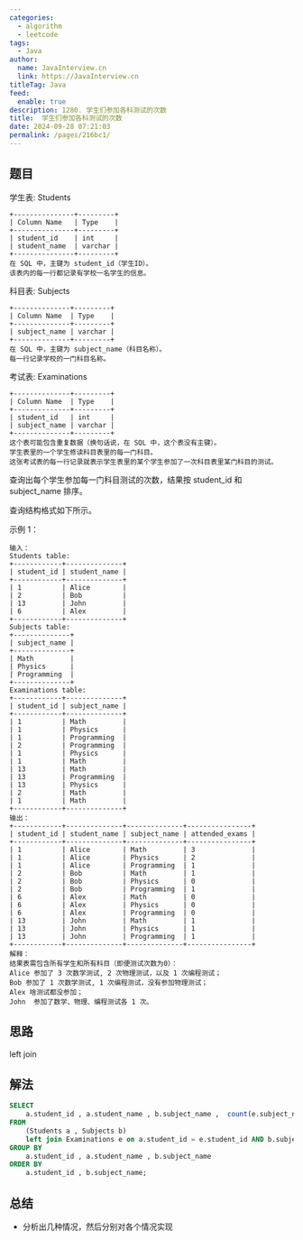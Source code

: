 ```yaml
---
categories: 
  - algorithm
  - leetcode
tags: 
  - Java
author: 
  name: JavaInterview.cn
  link: https://JavaInterview.cn
titleTag: Java
feed: 
  enable: true
description: 1280. 学生们参加各科测试的次数
title:  学生们参加各科测试的次数
date: 2024-09-28 07:21:03
permalink: /pages/216bc1/
---
```


## 题目

学生表: Students

    +---------------+---------+
    | Column Name   | Type    |
    +---------------+---------+
    | student_id    | int     |
    | student_name  | varchar |
    +---------------+---------+
    在 SQL 中，主键为 student_id（学生ID）。
    该表内的每一行都记录有学校一名学生的信息。


科目表: Subjects

    +--------------+---------+
    | Column Name  | Type    |
    +--------------+---------+
    | subject_name | varchar |
    +--------------+---------+
    在 SQL 中，主键为 subject_name（科目名称）。
    每一行记录学校的一门科目名称。
    

考试表: Examinations
    
    +--------------+---------+
    | Column Name  | Type    |
    +--------------+---------+
    | student_id   | int     |
    | subject_name | varchar |
    +--------------+---------+
    这个表可能包含重复数据（换句话说，在 SQL 中，这个表没有主键）。
    学生表里的一个学生修读科目表里的每一门科目。
    这张考试表的每一行记录就表示学生表里的某个学生参加了一次科目表里某门科目的测试。


查询出每个学生参加每一门科目测试的次数，结果按 student_id 和 subject_name 排序。

查询结构格式如下所示。



示例 1：

    输入：
    Students table:
    +------------+--------------+
    | student_id | student_name |
    +------------+--------------+
    | 1          | Alice        |
    | 2          | Bob          |
    | 13         | John         |
    | 6          | Alex         |
    +------------+--------------+
    Subjects table:
    +--------------+
    | subject_name |
    +--------------+
    | Math         |
    | Physics      |
    | Programming  |
    +--------------+
    Examinations table:
    +------------+--------------+
    | student_id | subject_name |
    +------------+--------------+
    | 1          | Math         |
    | 1          | Physics      |
    | 1          | Programming  |
    | 2          | Programming  |
    | 1          | Physics      |
    | 1          | Math         |
    | 13         | Math         |
    | 13         | Programming  |
    | 13         | Physics      |
    | 2          | Math         |
    | 1          | Math         |
    +------------+--------------+
    输出：
    +------------+--------------+--------------+----------------+
    | student_id | student_name | subject_name | attended_exams |
    +------------+--------------+--------------+----------------+
    | 1          | Alice        | Math         | 3              |
    | 1          | Alice        | Physics      | 2              |
    | 1          | Alice        | Programming  | 1              |
    | 2          | Bob          | Math         | 1              |
    | 2          | Bob          | Physics      | 0              |
    | 2          | Bob          | Programming  | 1              |
    | 6          | Alex         | Math         | 0              |
    | 6          | Alex         | Physics      | 0              |
    | 6          | Alex         | Programming  | 0              |
    | 13         | John         | Math         | 1              |
    | 13         | John         | Physics      | 1              |
    | 13         | John         | Programming  | 1              |
    +------------+--------------+--------------+----------------+
    解释：
    结果表需包含所有学生和所有科目（即便测试次数为0）：
    Alice 参加了 3 次数学测试, 2 次物理测试，以及 1 次编程测试；
    Bob 参加了 1 次数学测试, 1 次编程测试，没有参加物理测试；
    Alex 啥测试都没参加；
    John  参加了数学、物理、编程测试各 1 次。

## 思路

left join

## 解法
```sql
SELECT
    a.student_id , a.student_name , b.subject_name ,  count(e.subject_name) as attended_exams
FROM
    (Students a , Subjects b)
    left join Examinations e on a.student_id = e.student_id AND b.subject_name = e.subject_name
GROUP BY 
    a.student_id , a.student_name , b.subject_name
ORDER BY
    a.student_id , b.subject_name;

```

## 总结

- 分析出几种情况，然后分别对各个情况实现 
